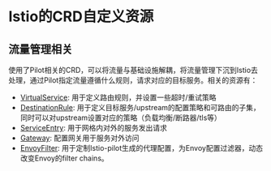 # Istio的CRD自定义资源

## 流量管理相关

使用了Pilot相关的CRD，可以将流量与基础设施解耦，将流量管理下沉到Istio去处理，通过Pilot指定流量遵循什么规则，请求对应的目标服务。相关的资源有：
+ [VirtualService](VirtualService.md): 用于定义路由规则，并设置一些超时/重试策略
+ [DestinationRule](DestinationRule.md): 用于定义目标服务/upstream的配置策略和可路由的子集，同时可以对upstream设置对应的策略（负载均衡/断路器/tls等）
+ [ServiceEntry](ServiceEntry.md): 用于网格内对外的服务发出请求
+ [Gateway](https://istio.io/latest/docs/reference/config/networking/gateway/): 配置网关用于服务对外访问
+ [EnvoyFilter](EnvoyFilter.md): 用于定制Istio-pilot生成的代理配置，为Envoy配置过滤器，动态改变Envoy的filter chains。